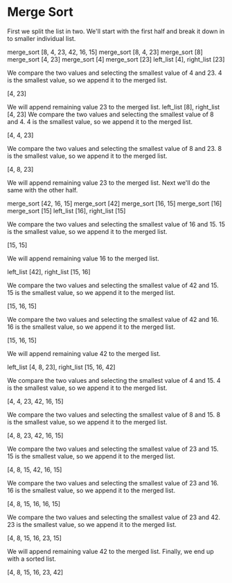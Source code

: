 # Merge Sort
First we split the list in two. We'll start with the first half and break it down in to smaller individual list.

merge_sort [8, 4, 23, 42, 16, 15]
merge_sort [8, 4, 23]
merge_sort [8]
merge_sort [4, 23]
merge_sort [4]
merge_sort [23]
left_list [4], right_list [23]

We compare the two values and selecting the smallest value of 4 and 23.
4 is the smallest value, so we append it to the merged list.

[4, 23]

We will append remaining value 23 to the merged list.
left_list [8], right_list [4, 23]
We compare the two values and selecting the smallest value of 8 and 4.
4 is the smallest value, so we append it to the merged list.

[4, 4, 23]

We compare the two values and selecting the smallest value of 8 and 23.
8 is the smallest value, so we append it to the merged list.

[4, 8, 23]

We will append remaining value 23 to the merged list. Next we'll do the same with the other half.

merge_sort [42, 16, 15]
merge_sort [42]
merge_sort [16, 15]
merge_sort [16]
merge_sort [15]
left_list [16], right_list [15]

We compare the two values and selecting the smallest value of 16 and 15.
15 is the smallest value, so we append it to the merged list.

[15, 15]

We will append remaining value 16 to the merged list.

left_list [42], right_list [15, 16]

We compare the two values and selecting the smallest value of 42 and 15.
15 is the smallest value, so we append it to the merged list.

[15, 16, 15]

We compare the two values and selecting the smallest value of 42 and 16.
16 is the smallest value, so we append it to the merged list.

[15, 16, 15]

We will append remaining value 42 to the merged list.

left_list [4, 8, 23], right_list [15, 16, 42]

We compare the two values and selecting the smallest value of 4 and 15.
4 is the smallest value, so we append it to the merged list.

[4, 4, 23, 42, 16, 15]

We compare the two values and selecting the smallest value of 8 and 15.
8 is the smallest value, so we append it to the merged list.

[4, 8, 23, 42, 16, 15]

We compare the two values and selecting the smallest value of 23 and 15.
15 is the smallest value, so we append it to the merged list.

[4, 8, 15, 42, 16, 15]

We compare the two values and selecting the smallest value of 23 and 16.
16 is the smallest value, so we append it to the merged list.

[4, 8, 15, 16, 16, 15]

We compare the two values and selecting the smallest value of 23 and 42.
23 is the smallest value, so we append it to the merged list.

[4, 8, 15, 16, 23, 15]

We will append remaining value 42 to the merged list.
Finally, we end up with a sorted list.

[4, 8, 15, 16, 23, 42]
